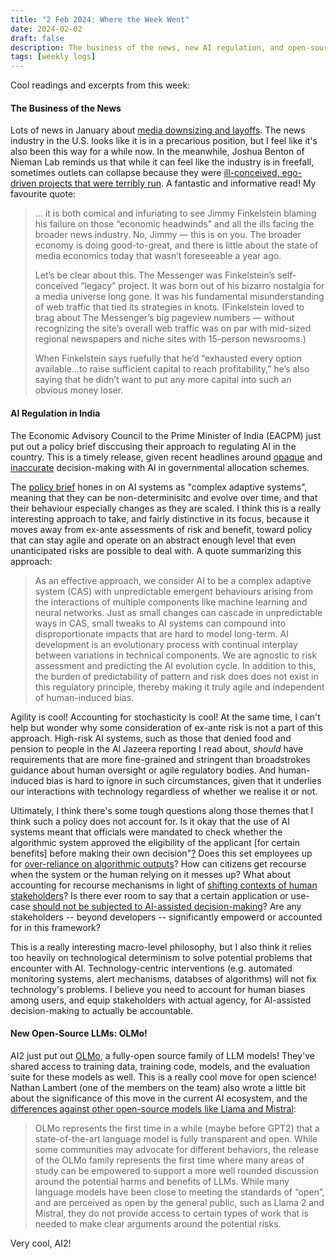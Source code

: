 ```yaml
---
title: "2 Feb 2024: Where the Week Went"
date: 2024-02-02
draft: false
description: The business of the news, new AI regulation, and open-source AI
tags: [weekly logs]
---
```


Cool readings and excerpts from this week:   

#### The Business of the News

Lots of news in January about [media downsizing and layoffs](https://www.politico.com/news/2024/02/01/journalism-layoffs-00138517). The news industry in the U.S. looks like it is in a precarious position, but I feel like it's also been this way for a while now. In the meanwhile, Joshua Benton of Nieman Lab reminds us that while it can feel like the industry is in freefall, sometimes outlets can collapse because they were [ill-conceived, ego-driven projects that were terribly run](https://www.niemanlab.org/2024/02/economic-headwinds-no-the-messengers-flop-is-the-result-of-one-mans-blindness-to-his-own-bad-ideas/). A fantastic and informative read! My favourite quote:

> ...  it is both comical and infuriating to see Jimmy Finkelstein blaming his failure on those “economic headwinds” and all the ills facing the broader news industry. No, Jimmy — this is on you. The broader economy is doing good-to-great, and there is little about the state of media economics today that wasn’t foreseeable a year ago.
> 
> Let’s be clear about this. The Messenger was Finkelstein’s self-conceived “legacy” project. It was born out of his bizarro nostalgia for a media universe long gone. It was his fundamental misunderstanding of web traffic that tied its strategies in knots. (Finkelstein loved to brag about The Messenger’s big pageview numbers — without recognizing the site’s overall web traffic was on par with mid-sized regional newspapers and niche sites with 15-person newsrooms.)
> 
> When Finkelstein says ruefully that he’d “exhausted every option available…to raise sufficient capital to reach profitability,” he’s also saying that he didn’t want to put any more capital into such an obvious money loser.  

#### AI Regulation in India

The Economic Advisory Council to the Prime Minister of India (EACPM) just put out a policy brief disccusing their approach to regulating AI in the country. This is a timely release, given recent headlines around [opaque](https://www.aljazeera.com/economy/2024/1/24/how-an-algorithm-denied-food-to-thousands-of-poor-in-indias-telangana) and [inaccurate](https://www.aljazeera.com/economy/2024/1/25/in-india-an-algorithm-declares-them-dead-they-have-to-prove-theyre) decision-making with AI in governmental allocation schemes.

The [policy brief](https://eacpm.gov.in/wp-content/uploads/2024/01/EACPM_AI_WP-1.pdf) hones in on AI systems as "complex adaptive systems", meaning that they can be non-determinisitc and evolve over time, and that their behaviour especially changes as they are scaled. I think this is a really interesting approach to take, and fairly distinctive in its focus, because it moves away from ex-ante assessments of risk and benefit, toward policy that can stay agile and operate on an abstract enough level that even unanticipated risks are possible to deal with.  A quote summarizing this approach:

> As an effective approach, we consider AI to be a complex adaptive system (CAS) with unpredictable emergent behaviours arising from the interactions of multiple components like machine learning and neural networks. Just as small changes can cascade in unpredictable ways in CAS, small tweaks to AI systems can compound into disproportionate impacts that are hard to model long-term. AI development is an evolutionary process with continual interplay between variations in technical components. We are agnostic to risk assessment and predicting the AI evolution cycle. In addition to this, the burden of predictability of pattern and risk does does not exist in this regulatory principle, thereby making it truly agile and independent of human-induced bias.

Agility is cool! Accounting for stochasticity is cool! At the same time, I can't help but wonder why some consideration of ex-ante risk is not a part of this approach. High-risk AI systems, such as those that denied food and pension to people in the Al Jazeera reporting I read about, _should_ have requirements that are more fine-grained and stringent than broadstrokes guidance about human oversight or agile regulatory bodies. And human-induced bias is hard to ignore in such circumstances, given that it underlies our interactions with technology regardless of whether we realise it or not.

Ultimately, I think there's some tough questions along those themes that I think such a policy does not account for. Is it okay that the use of AI systems meant that officials were mandated to check whether the algorithmic system approved the eligibility of the applicant [for certain benefits] before making their own decision"[?](https://www.aljazeera.com/economy/2024/1/24/how-an-algorithm-denied-food-to-thousands-of-poor-in-indias-telangana) Does this set employees up for [over-reliance on algorithmic outputs](https://www.microsoft.com/en-us/research/publication/overreliance-on-ai-literature-review/)? How can citizens get recourse when the system or the human relying on it messes up? What about accounting for recourse mechanisms in light of [shifting contexts of human stakeholders](https://dl.acm.org/doi/10.1145/3617694.3623251)? Is there ever room to say that a certain application or use-case [should not be subjected to AI-assisted decision-making](https://dl.acm.org/doi/abs/10.1145/3630107)? Are any stakeholders -- beyond developers -- significantly empowerd or accounted for in this framework?

This is a really interesting macro-level philosophy, but I also think it relies too heavily on technological determinism to solve potential problems that encounter with AI. Technology-centric interventions (e.g. automated monitoring systems, alert mechanisms, databses of algorithms) will not fix technology's problems. I believe you need to account for human biases among users, and equip stakeholders with actual agency, for AI-assisted decision-making to actually be accountable.  

#### New Open-Source LLMs: OLMo!

AI2 just put out [OLMo](https://allenai.org/olmo), a fully-open source family of LLM models! They've shared access to training data, training code, models, and the evaluation suite for these models as well. This is a really cool move for open science! Nathan Lambert (one of the members on the team) also wrote a little bit about the significance of this move in the current AI ecosystem, and the [differences against other open-source models like Llama and Mistral](https://www.interconnects.ai/p/olmo):

> OLMo represents the first time in a while (maybe before GPT2) that a state-of-the-art language model is fully transparent and open. While some communities may advocate for different behaviors, the release of the OLMo family represents the first time where many areas of study can be empowered to support a more well rounded discussion around the potential harms and benefits of LLMs. While many language models have been close to meeting the standards of “open”, and are perceived as open by the general public, such as Llama 2 and Mistral, they do not provide access to certain types of work that is needed to make clear arguments around the potential risks.

Very cool, AI2!  